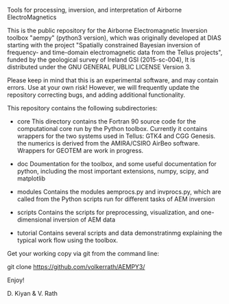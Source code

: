 Tools for processing, inversion, and interpretation of Airborne ElectroMagnetics

This is the public repository for the  Airborne Electromagnetic Inversion toolbox "aempy" (python3 version), which was originally developed at DIAS starting with the project "Spatially constrained Bayesian inversion of frequency- and time-domain electromagnetic data from the Tellus projects", funded by the geological survey of Ireland GSI (2015-sc-004), It is distributed under the GNU GENERAL PUBLIC LICENSE Version 3.
                       
Please keep in mind that this is an experimental software, and may contain errors. Use at your own risk! However, we will frequently update the repository correcting bugs, and adding additional functionality.                 
 
This repository contains the following subdirectories:

 - 	core
	This directory contains the Fortran 90 source code for the computational
	core run by the Python toolbox. Currently it contains wrappers for the two
	systems used in Tellus: GTK4  and CGG Genesis. the numerics is derived from 
	the AMIRA/CSIRO AirBeo software. Wrappers for GEOTEM are work in progress.
	
 -	doc
 	Doumentation for the toolbox, and some useful documentation for python, 
 	including the most important extensions, numpy, scipy, and matplotlib 
 	
 -	modules
 	Contains the modules aemprocs.py and invprocs.py, which are called from the 
 	Python scripts run for different tasks of AEM inversion
 	
 - 	scripts
 	Contains the scripts  for preprocessing, visualization, and one-dimensional inversion of 
 	AEM data
 	
 - 	tutorial
 	Contains several scripts and data demonstratinmg explaining the typical 
 	work flow using the toolbox.      	 

 
Get your working copy via git from the command line:

 git clone https://github.com/volkerrath/AEMPY3/

Enjoy!

D. Kiyan & V. Rath
